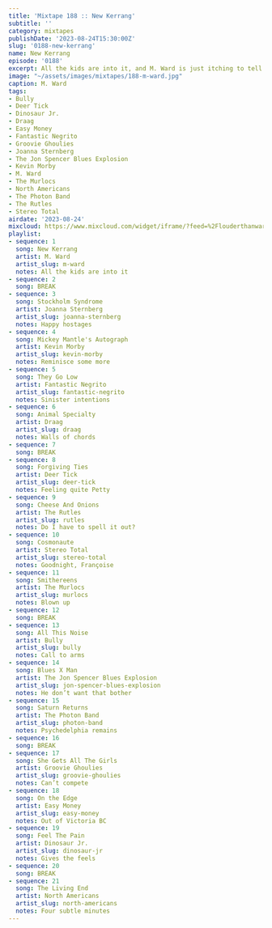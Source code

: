```yaml
---
title: 'Mixtape 188 :: New Kerrang'
subtitle: ''
category: mixtapes
publishDate: '2023-08-24T15:30:00Z'
slug: '0188-new-kerrang'
name: New Kerrang
episode: '0188'
excerpt: All the kids are into it, and M. Ward is just itching to tell us about it.
image: "~/assets/images/mixtapes/188-m-ward.jpg"
caption: M. Ward
tags:
- Bully
- Deer Tick
- Dinosaur Jr.
- Draag
- Easy Money
- Fantastic Negrito
- Groovie Ghoulies
- Joanna Sternberg
- The Jon Spencer Blues Explosion
- Kevin Morby
- M. Ward
- The Murlocs
- North Americans
- The Photon Band
- The Rutles
- Stereo Total
airdate: '2023-08-24'
mixcloud: https://www.mixcloud.com/widget/iframe/?feed=%2Flouderthanwar%2Fthe-mixtape-188-new-kerrang-2023-08-24%2F&hide_artwork=1&hide_cover=1
playlist:
- sequence: 1
  song: New Kerrang
  artist: M. Ward
  artist_slug: m-ward
  notes: All the kids are into it
- sequence: 2
  song: BREAK
- sequence: 3
  song: Stockholm Syndrome
  artist: Joanna Sternberg
  artist_slug: joanna-sternberg
  notes: Happy hostages
- sequence: 4
  song: Mickey Mantle's Autograph
  artist: Kevin Morby
  artist_slug: kevin-morby
  notes: Reminisce some more
- sequence: 5
  song: They Go Low
  artist: Fantastic Negrito
  artist_slug: fantastic-negrito
  notes: Sinister intentions
- sequence: 6
  song: Animal Specialty
  artist: Draag
  artist_slug: draag
  notes: Walls of chords
- sequence: 7
  song: BREAK
- sequence: 8
  song: Forgiving Ties
  artist: Deer Tick
  artist_slug: deer-tick
  notes: Feeling quite Petty
- sequence: 9
  song: Cheese And Onions
  artist: The Rutles
  artist_slug: rutles
  notes: Do I have to spell it out?
- sequence: 10
  song: Cosmonaute
  artist: Stereo Total
  artist_slug: stereo-total
  notes: Goodnight, Françoise
- sequence: 11
  song: Smithereens
  artist: The Murlocs
  artist_slug: murlocs
  notes: Blown up
- sequence: 12
  song: BREAK
- sequence: 13
  song: All This Noise
  artist: Bully
  artist_slug: bully
  notes: Call to arms
- sequence: 14
  song: Blues X Man
  artist: The Jon Spencer Blues Explosion
  artist_slug: jon-spencer-blues-explosion
  notes: He don’t want that bother
- sequence: 15
  song: Saturn Returns
  artist: The Photon Band
  artist_slug: photon-band
  notes: Psychedelphia remains
- sequence: 16
  song: BREAK
- sequence: 17
  song: She Gets All The Girls
  artist: Groovie Ghoulies
  artist_slug: groovie-ghoulies
  notes: Can’t compete
- sequence: 18
  song: On the Edge
  artist: Easy Money
  artist_slug: easy-money
  notes: Out of Victoria BC
- sequence: 19
  song: Feel The Pain
  artist: Dinosaur Jr.
  artist_slug: dinosaur-jr
  notes: Gives the feels
- sequence: 20
  song: BREAK
- sequence: 21
  song: The Living End
  artist: North Americans
  artist_slug: north-americans
  notes: Four subtle minutes
---
```



